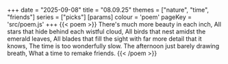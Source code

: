 +++
date = "2025-09-08"
title = "08.09.25"
themes = ["nature", "time", "friends"]
series = ["picks"]
[params]
  colour = 'poem'
  pageKey = 'src/poem.js'
+++
{{< poem >}}
There's much more beauty in each inch,
All stars that hide behind each wistful cloud,
All birds that nest amidst the emerald leaves,
All blades that fill the sight with far more detail that it knows,
The time is too wonderfully slow.
The afternoon just barely drawing breath,
What a time to remake friends.
{{< /poem >}}